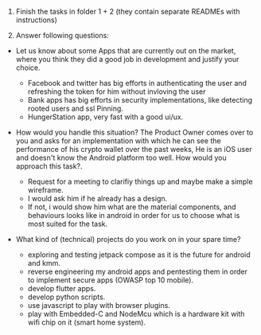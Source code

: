 1. Finish the tasks in folder 1 + 2 (they contain separate READMEs with instructions)

2. Answer following questions:

- Let us know about some Apps that are currently out on the market, where you think they did a good job in development and justify your choice.
     - Facebook and twitter has big efforts in authenticating the user and refreshing the token for him without invloving the user
     - Bank apps has big efforts in security implementations, like detecting rooted users and ssl Pinning.
     - HungerStation app, very fast with a good ui/ux.
- How would you handle this situation?
     The Product Owner comes over to you and asks for an implementation with which he can see the performance of his crypto wallet over the past weeks,
     He is an iOS user and doesn't know the Android platform too well. How would you approach this task?.
     - Request for a meeting to clarifiy things up and maybe make a simple wireframe.
     - I would ask him if he already has a design.
     - If not, i would show him what are the material components, and behaviours looks like in android in order for us to choose what is most suited for the task.
  
- What kind of (technical) projects do you work on in your spare time?
     - exploring and testing jetpack compose as it is the future for android and kmm.
     - reverse engineering my android apps and pentesting them in order to implement secure apps (OWASP top 10 mobile).
     - develop flutter apps.
     - develop python scripts.
     - use javascript to play with browser plugins.
     - play with Embedded-C and NodeMcu which is a hardware kit with wifi chip on it (smart home system).
